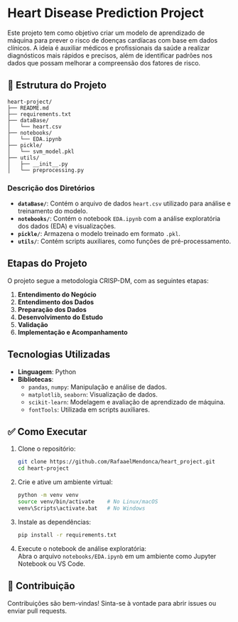 # Heart Disease Prediction Project

Este projeto tem como objetivo criar um modelo de aprendizado de máquina para prever o risco de doenças cardíacas com base em dados clínicos. A ideia é auxiliar médicos e profissionais da saúde a realizar diagnósticos mais rápidos e precisos, além de identificar padrões nos dados que possam melhorar a compreensão dos fatores de risco.

## 📁 Estrutura do Projeto

```
heart-project/
├── README.md
├── requirements.txt
├── dataBase/
│   └── heart.csv
├── notebooks/
│   └── EDA.ipynb
├── pickle/
│   └── svm_model.pkl
├── utils/
│   ├── __init__.py
│   └── preprocessing.py
```

### Descrição dos Diretórios

- **`dataBase/`**: Contém o arquivo de dados `heart.csv` utilizado para análise e treinamento do modelo.
- **`notebooks/`**: Contém o notebook `EDA.ipynb` com a análise exploratória dos dados (EDA) e visualizações.
- **`pickle/`**: Armazena o modelo treinado em formato `.pkl`.
- **`utils/`**: Contém scripts auxiliares, como funções de pré-processamento.

## Etapas do Projeto

O projeto segue a metodologia CRISP-DM, com as seguintes etapas:

1. **Entendimento do Negócio**
2. **Entendimento dos Dados**
3. **Preparação dos Dados**
4. **Desenvolvimento do Estudo**
5. **Validação**
6. **Implementação e Acompanhamento**

## Tecnologias Utilizadas

- **Linguagem**: Python
- **Bibliotecas**:
  - `pandas`, `numpy`: Manipulação e análise de dados.
  - `matplotlib`, `seaborn`: Visualização de dados.
  - `scikit-learn`: Modelagem e avaliação de aprendizado de máquina.
  - `fontTools`: Utilizada em scripts auxiliares.

## ✅ Como Executar

1. Clone o repositório:
   ```bash
   git clone https://github.com/RafaaelMendonca/heart_project.git
   cd heart-project
   ```

2. Crie e ative um ambiente virtual:
   ```bash
   python -m venv venv
   source venv/bin/activate    # No Linux/macOS
   venv\Scripts\activate.bat   # No Windows
   ```

3. Instale as dependências:
   ```bash
   pip install -r requirements.txt
   ```

4. Execute o notebook de análise exploratória:  
   Abra o arquivo `notebooks/EDA.ipynb` em um ambiente como Jupyter Notebook ou VS Code.

## 🤝 Contribuição

Contribuições são bem-vindas! Sinta-se à vontade para abrir issues ou enviar pull requests.
